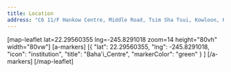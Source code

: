 ```yaml
---
title: Location
address: "C6 11/F Hankow Centre, Middle Road, Tsim Sha Tsui, Kowloon, Hong Kong"
---
```

[map-leaflet lat=22.29560355 lng=-245.8291018 zoom=14 height="80vh" width="80vw"]
[a-markers]
[{ "lat": 22.29560355, "lng": -245.8291018, "icon": "institution", "title": "Baha'i_Centre", "markerColor": "green" } ]
[/a-markers]
[/map-leaflet]

